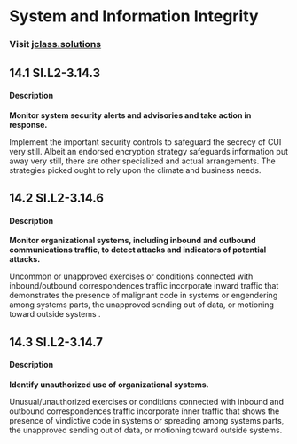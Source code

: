 # **System and Information Integrity**
### Visit [ jclass.solutions](http://www.jclass.solutions/)

## 14.1 SI.L2-3.14.3

#### Description

**Monitor system security alerts and advisories and take action in response.**

Implement the important security controls to safeguard the secrecy of CUI very still. Albeit an endorsed encryption strategy safeguards information put away very still, there are other specialized and actual arrangements. The strategies picked ought to rely upon the climate and business needs.

## 14.2 SI.L2-3.14.6

#### Description

**Monitor organizational systems, including inbound and outbound communications traffic, to detect attacks and indicators of potential attacks.**

Uncommon or unapproved exercises or conditions connected with inbound/outbound correspondences traffic incorporate inward traffic that demonstrates the presence of malignant code in systems or engendering among systems parts, the unapproved sending out of data, or motioning toward outside systems .

## 14.3 SI.L2-3.14.7

#### Description

**Identify unauthorized use of organizational systems.**

Unusual/unauthorized exercises or conditions connected with inbound and outbound correspondences traffic incorporate inner traffic that shows the presence of vindictive code in systems or spreading among systems parts, the unapproved sending out of data, or motioning toward outside systems.
